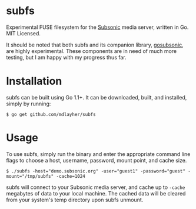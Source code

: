 subfs
=====

Experimental FUSE filesystem for the [Subsonic](http://www.subsonic.org/pages/index.jsp) media server, written in Go.  MIT Licensed.

It should be noted that both subfs and its companion library, [gosubsonic](https://github.com/mdlayher/gosubsonic), are highly experimental.
These components are in need of much more testing, but I am happy with my progress thus far.

Installation
============

subfs can be built using Go 1.1+. It can be downloaded, built, and installed, simply by running:

`$ go get github.com/mdlayher/subfs`

Usage
=====

To use subfs, simply run the binary and enter the appropriate command line flags to choose a host, username,
password, mount point, and cache size.

`$ ./subfs -host="demo.subsonic.org" -user="guest1" -password="guest" -mount="/tmp/subfs" -cache=1024`

subfs will connect to your Subsonic media server, and cache up to `-cache` megabytes of data to your local
machine.  The cached data will be cleared from your system's temp directory upon subfs unmount.
